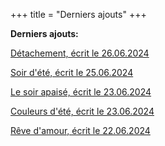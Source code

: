 +++
title = "Derniers ajouts"
+++

**Derniers ajouts:**

[Détachement, écrit le 26.06.2024](./seasons/20_vingtieme_saison/detachement/)

[Soir d'été, écrit le 25.06.2024](./seasons/20_vingtieme_saison/soir_d_ete/)

[Le soir apaisé, écrit le 23.06.2024](./seasons/20_vingtieme_saison/le_soir_apaise/)

[Couleurs d'été, écrit le 23.06.2024](./seasons/20_vingtieme_saison/couleurs_d_ete/)

[Rêve d'amour, écrit le 22.06.2024](./seasons/20_vingtieme_saison/reve_d_amour/)

